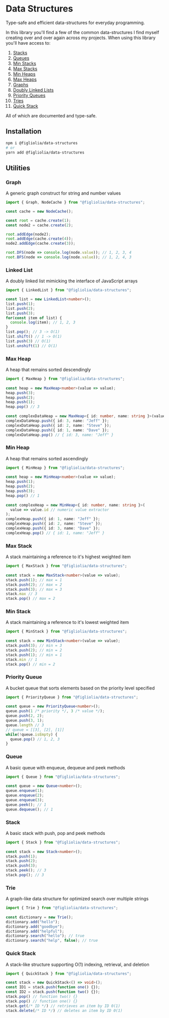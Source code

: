 # Data Structures
Type-safe and efficient data-structures for everyday programming. 

In this library you'll find a few of the common data-structures I find myself creating over and over again across my projects. When using this library you'll have access to:

1. [Stacks](#stack)
2. [Queues](#queue)
3. [Min Stacks](#min-stack)
4. [Max Stacks](#max-stack)
5. [Min Heaps](#min-heap)
6. [Max Heaps](#max-heap)
7. [Graphs](#graph)
8. [Doubly Linked Lists](#linked-list)
9. [Priority Queues](#priority-queue)
10. [Tries](#trie)
11. [Quick Stack](#quick-stack)

All of which are documented and type-safe.


## Installation
```bash
npm i @figliolia/data-structures
# or 
yarn add @figliolia/data-structures
```

## Utilities

### Graph
 A generic graph construct for string and number values

 ```typescript
import { Graph, NodeCache } from "@figliolia/data-structures";

const cache = new NodeCache();

const root = cache.create(1);
const node2 = cache.create(2);

root.addEdge(node2);
root.addEdge(cache.create(4));
node2.addEdge(cache.create(3));

root.DFS(node => console.log(node.value)); // 1, 2, 3, 4
root.BFS(node => console.log(node.value)); // 1, 2, 4, 3
```

### Linked List

A doubly linked list mimicking the interface of JavaScript arrays

```typescript
import { LinkedList } from "@figliolia/data-structures";

const list = new LinkedList<number>();
list.push(1);
list.push(2);
list.push(3);
for(const item of list) {
  console.log(item); // 1, 2, 3
}
list.pop(); // 3 -> O(1)
list.shift() // 1 -> O(1)
list.push(3) // O(1)
list.unshift(1) // O(1)
```

### Max Heap
A heap that remains sorted descendingly

```typescript
import { MaxHeap } from "@figliolia/data-structures";
 
const heap = new MaxHeap<number>(value => value);
heap.push(3);
heap.push(2);
heap.push(1);
heap.pop() // 3
 
const complexDataHeap = new MaxHeap<{ id: number, name: string }>(value => value.id);
complexDataHeap.push({ id: 3, name: "Jeff" });
complexDataHeap.push({ id: 2, name: "Steve" });
complexDataHeap.push({ id: 1, name: "Dave" });
complexDataHeap.pop() // { id: 3, name: "Jeff" }
```

### Min Heap
A heap that remains sorted ascendingly
 
```typescript
import { MinHeap } from "@figliolia/data-structures";
 
const heap = new MinHeap<number>(value => value);
heap.push(1);
heap.push(2);
heap.push(3);
heap.pop() // 1
 
const complexHeap = new MinHeap<{ id: number, name: string }>(
  value => value.id // numeric value extractor
);
complexHeap.push({ id: 1, name: "Jeff" });
complexHeap.push({ id: 2, name: "Steve" });
complexHeap.push({ id: 3, name: "Dave" });
complexHeap.pop() // { id: 1, name: "Jeff" }
```

### Max Stack
A stack maintaining a reference to it's highest weighted item
 
```typescript
import { MaxStack } from "@figliolia/data-structures";
 
const stack = new MaxStack<number>(value => value);
stack.push(1); // max = 1
stack.push(2); // max = 2
stack.push(3); // max = 3
stack.max // 3
stack.pop() // max = 2
```

### Min Stack
A stack maintaining a reference to it's lowest weighted item
 
```typescript
import { MinStack } from "@figliolia/data-structures";
 
const stack = new MinStack<number>(value => value);
stack.push(3); // min = 3
stack.push(2); // min = 2
stack.push(1); // min = 1
stack.min // 1
stack.pop() // min = 2
```

### Priority Queue

A bucket queue that sorts elements based on the priority level specified
 
```typescript
import { PriorityQueue } from "@figliolia/data-structures";
 
const queue = new PriorityQueue<number>();
queue.push(1 /* priority */, 3 /* value */);
queue.push(2, 2);
queue.push(3, 1);
queue.length // 3
// queue = [[3], [2], [1]]
while(!queue.isEmpty) {
  queue.pop() // 1, 2, 3
}
```

### Queue
A basic queue with enqueue, dequeue and peek methods

```typescript
import { Queue } from "@figliolia/data-structures";
 
const queue = new Queue<number>();
queue.enqueue(1);
queue.enqueue(2);
queue.enqueue(3);
queue.peek(); // 1
queue.dequeue(); // 1
```

### Stack
A basic stack with push, pop and peek methods
 
```typescript
import { Stack } from "@figliolia/data-structures";
 
const stack = new Stack<number>();
stack.push(1);
stack.push(2);
stack.push(3);
stack.peek(); // 3
stack.pop(); // 3
```

### Trie
A graph-like data structure for optimized search over multiple
strings
 
```typescript
import { Trie } from "@figliolia/data-structures";
 
const dictionary = new Trie();
dictionary.add("hello");
dictionary.add("goodbye");
dictionary.add("helpful");
dictionary.search("hello"); // true
dictionary.search("help", false); // true
```

### Quick Stack
A stack-like structure supporting O(1) indexing, retrieval, and deletion

```typescript
import { QuickStack } from "@figliolia/data-structures";

const stack = new QuickStack<() => void>();
const ID1 = stack.push(function one() {});
const ID2 = stack.push(function two() {});
stack.pop() // function two() {}
stack.pop() // function one() {}
stack.get(/* ID */) // retrieves an item by ID 0(1)
stack.delete(/* ID */) // deletes an item by ID 0(1)
```